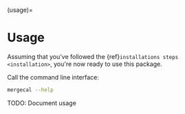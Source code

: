 (usage)=

# Usage

Assuming that you've followed the {ref}`installations steps <installation>`, you're now ready to use this package.

Call the command line interface:

```bash
mergecal --help
```

TODO: Document usage
